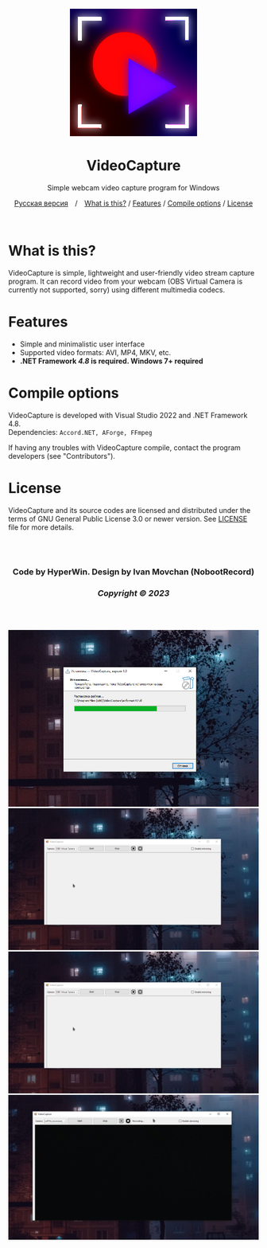 <div align="center">

![VideoCapture](Images/Logo.png)

# VideoCapture

Simple webcam video capture program for Windows

[Русская версия](README.ru.md)&emsp;/&emsp;[What is this?](#what-is-this) / [Features](#features) / [Compile options](#compile-options) / [License](#license)

<br>

</div>

# What is this?

VideoCapture is simple, lightweight and user-friendly video stream capture program.
It can record video from your webcam (OBS Virtual Camera is currently not supported, sorry) using different multimedia codecs.

# Features

* Simple and minimalistic user interface
* Supported video formats: AVI, MP4, MKV, etc.
* **.NET Framework *4.8* is required. Windows 7+ required**

# Compile options

VideoCapture is developed with Visual Studio 2022 and .NET Framework 4.8.\
Dependencies: ```Accord.NET, AForge, FFmpeg```

If having any troubles with VideoCapture compile, contact the program developers (see "Contributors").

# License

VideoCapture and its source codes are licensed and distributed under the terms of GNU General Public License 3.0 or newer version.
See [LICENSE](LICENSE) file for more details.

<br><br>

<div align="center">

### Code by HyperWin. Design by Ivan Movchan (NobootRecord)
### *Copyright &copy; 2023*

<br><br>

![Program installation](Images/Screen.png)
![Main window](Images/Screen2.png)
![Recording in process](Images/Screen2.png)
![Watching output video file](Images/Screen3.png)

</div>
